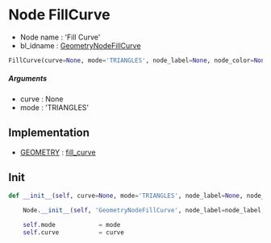 # Node FillCurve

- Node name : 'Fill Curve'
- bl_idname : [GeometryNodeFillCurve](https://docs.blender.org/api/current/bpy.types.GeometryNodeFillCurve.html)


``` python
FillCurve(curve=None, mode='TRIANGLES', node_label=None, node_color=None)
```
##### Arguments

- curve : None
- mode : 'TRIANGLES'

## Implementation

- [GEOMETRY](/docs/GeoNodes/socket_GEOMETRY.md) : [fill_curve](/docs/GeoNodes/socket_GEOMETRY.md#fill_curve)

## Init

``` python
def __init__(self, curve=None, mode='TRIANGLES', node_label=None, node_color=None):

    Node.__init__(self, 'GeometryNodeFillCurve', node_label=node_label, node_color=node_color)

    self.mode            = mode
    self.curve           = curve
```
